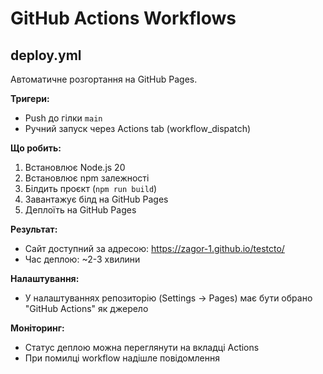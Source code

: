 # GitHub Actions Workflows

## deploy.yml

Автоматичне розгортання на GitHub Pages.

**Тригери:**
- Push до гілки `main`
- Ручний запуск через Actions tab (workflow_dispatch)

**Що робить:**
1. Встановлює Node.js 20
2. Встановлює npm залежності
3. Білдить проєкт (`npm run build`)
4. Завантажує білд на GitHub Pages
5. Деплоїть на GitHub Pages

**Результат:**
- Сайт доступний за адресою: https://zagor-1.github.io/testcto/
- Час деплою: ~2-3 хвилини

**Налаштування:**
- У налаштуваннях репозиторію (Settings → Pages) має бути обрано "GitHub Actions" як джерело

**Моніторинг:**
- Статус деплою можна переглянути на вкладці Actions
- При помилці workflow надішле повідомлення
